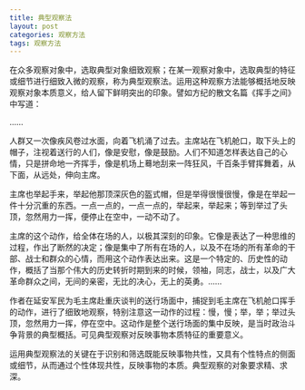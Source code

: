 ```yaml
---
title: 典型观察法
layout: post
categories: 观察方法
tags: 观察方法
---
```


在众多观察对象中，选取典型对象细致观察；在某一观察对象中，选取典型的特征或细节进行细致入微的观察，称为典型观察法。运用这种观察方法能够概括地反映观察对象本质意义，给人留下鲜明突出的印象。譬如方纪的散文名篇《挥手之间》中写道：

……

人群又一次像疾风卷过水面，向着飞机涌了过去。主席站在飞机舱口，取下头上的帽子，注视着送行的人们，像是安慰，像是鼓励。人们不知道怎样表达自己的心情，只是拼命地一齐挥手，像是机场上蓦地刮来一阵狂风，千百条手臂挥舞着，从下面，从远处，伸向主席。

主席也举起手来，举起他那顶深灰色的盔式帽，但是举得很慢很慢，像是在举起一件十分沉重的东西。一点一点的，一点一点的，举起来，举起来；等到举过了头顶，忽然用力一挥，便停止在空中，一动不动了。

主席的这个动作，给全体在场的人，以极其深刻的印象。它像是表达了一种思维的过程，作出了断然的决定；像是集中了所有在场的人，以及不在场的所有革命的干部、战士和群众的心情，而用这个动作表达出来。这是一个特定的、历史性的动作，概括了当那个伟大的历史转折时期到来的时候，领袖，同志，战士，以及广大革命群众之间，无间的亲密，无比的决心，无上的英勇。……

作者在延安军民为毛主席赴重庆谈判的送行场面中，捕捉到毛主席在飞机舱口挥手的动作，进行了细致地观察，特别注意这一动作的过程：慢，慢；举，举；举过头顶，忽然用力一挥，停在空中。这动作是整个送行场面的集中反映，是当时政治斗争背景的典型概括。可见典型观察对反映事物本质特征的重要意义。

运用典型观察法的关键在于识别和筛选既能反映事物共性，又具有个性特点的侧面或细节，从而通过个性体现共性，反映事物的本质。典型观察的对象要求精、求深。 
